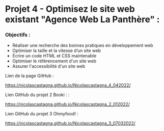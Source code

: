 # Projet 4 - Optimisez le site web existant "Agence Web La Panthère" :

### Objectifs :

- Réaliser une recherche des bonnes pratiques en développement web
- Optimiser la taille et la vitesse d’un site web
- Écrire un code HTML et CSS maintenable
- Optimiser le référencement d'un site web
- Assurer l'accessibilité d'un site web


Lien de la page GitHub :

https://nicolascastagna.github.io/Nicolascastagna_4_042022/

Lien GitHub du projet 2 Booki : : 

https://nicolascastagna.github.io/Nicolascastagna_2_012022/

Lien GitHub du projet 3 Ohmyfood! :

https://nicolascastagna.github.io/Nicolascastagna_3_07032022/
